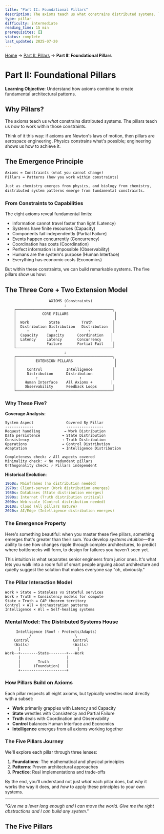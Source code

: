 ```yaml
---
title: "Part II: Foundational Pillars"
description: The axioms teach us what constrains distributed systems. The pillars teach us how to work within those constraints.
type: pillar
difficulty: intermediate
reading_time: 15 min
prerequisites: []
status: complete
last_updated: 2025-07-20
---
```


<!-- Navigation -->
[Home](/) → [Part II: Pillars](/part2-pillars/) → **Part II: Foundational Pillars**

# Part II: Foundational Pillars

**Learning Objective**: Understand how axioms combine to create fundamental architectural patterns.

## Why Pillars?

The axioms teach us *what* constrains distributed systems. The pillars teach us *how* to work within those constraints.

Think of it this way: if axioms are Newton's laws of motion, then pillars are aerospace engineering. Physics constrains what's possible; engineering shows us how to achieve it.

## The Emergence Principle

```dockerfile
Axioms = Constraints (what you cannot change)
Pillars = Patterns (how you work within constraints)

Just as chemistry emerges from physics, and biology from chemistry,
distributed system patterns emerge from fundamental constraints.
```

### From Constraints to Capabilities

The eight axioms reveal fundamental limits:
- Information cannot travel faster than light (Latency)
- Systems have finite resources (Capacity)
- Components fail independently (Partial Failure)
- Events happen concurrently (Concurrency)
- Coordination has costs (Coordination)
- Perfect information is impossible (Observability)
- Humans are the system's purpose (Human Interface)
- Everything has economic costs (Economics)

But within these constraints, we can build remarkable systems. The five pillars show us how:

## The Three Core + Two Extension Model

```text
                    AXIOMS (Constraints)
                           ↓
    ┌────────────────────────────────────────────┐
    │            CORE PILLARS                     │
    │                                             │
    │  Work         State          Truth         │
    │  Distribution Distribution   Distribution  │
    │     ↑            ↑              ↑          │
    │  Capacity    Capacity      Coordination   │
    │  Latency     Latency       Concurrency    │
    │              Failure       Partial Fail    │
    └────────────────────────────────────────────┘
                           ↓
    ┌────────────────────────────────────────────┐
    │         EXTENSION PILLARS                   │
    │                                             │
    │     Control           Intelligence         │
    │     Distribution      Distribution         │
    │         ↑                   ↑              │
    │    Human Interface    All Axioms +        │
    │    Observability      Feedback Loops       │
    └────────────────────────────────────────────┘
```

### Why These Five?

**Coverage Analysis**:
```text
System Aspect               Covered By Pillar
-------------               -----------------
Request handling           → Work Distribution
Data persistence          → State Distribution
Consistency               → Truth Distribution
Operations                → Control Distribution
Adaptation                → Intelligence Distribution

Completeness check: ✓ All aspects covered
Minimality check: ✓ No redundant pillars
Orthogonality check: ✓ Pillars independent
```

**Historical Evolution**:
```yaml
1960s: Mainframes (no distribution needed)
1970s: Client-server (Work distribution emerges)
1980s: Databases (State distribution emerges)
1990s: Internet (Truth distribution critical)
2000s: Web-scale (Control distribution needed)
2010s: Cloud (All pillars mature)
2020s: AI/Edge (Intelligence distribution emerges)
```

### The Emergence Property

Here's something beautiful: when you master these five pillars, something emerges that's greater than their sum. You develop *systems intuition*—the ability to see how changes ripple through complex architectures, to predict where bottlenecks will form, to design for failures you haven't seen yet.

This intuition is what separates senior engineers from junior ones. It's what lets you walk into a room full of smart people arguing about architecture and quietly suggest the solution that makes everyone say "oh, obviously."

### The Pillar Interaction Model

```text
Work × State = Stateless vs Stateful services
Work × Truth = Consistency models for compute
State × Truth = CAP theorem territory
Control × All = Orchestration patterns
Intelligence × All = Self-healing systems
```

### Mental Model: The Distributed Systems House

```text
     Intelligence (Roof - Protects/Adapts)
           /                    \
    Control                    Control
    (Walls)                    (Walls)
      |                          |
Work--+--------State--------+---Work
      |                     |
      |        Truth        |
      |      (Foundation)   |
      +---------------------+
```

### How Pillars Build on Axioms

Each pillar respects all eight axioms, but typically wrestles most directly with a subset:

- **Work** primarily grapples with Latency and Capacity
- **State** wrestles with Consistency and Partial Failure
- **Truth** deals with Coordination and Observability
- **Control** balances Human Interface and Economics
- **Intelligence** emerges from all axioms working together

### The Five Pillars Journey

We'll explore each pillar through three lenses:

1. **Foundations**: The mathematical and physical principles
2. **Patterns**: Proven architectural approaches
3. **Practice**: Real implementations and trade-offs

By the end, you'll understand not just *what* each pillar does, but *why* it works the way it does, and *how* to apply these principles to your own systems.

---

*"Give me a lever long enough and I can move the world. Give me the right abstractions and I can build any system."*

## The Five Pillars
